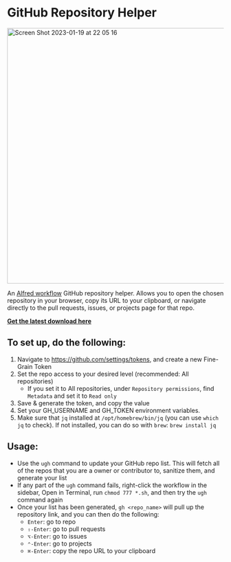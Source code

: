 # GitHub Repository Helper

<img width="595" alt="Screen Shot 2023-01-19 at 22 05 16" src="https://user-images.githubusercontent.com/1977829/213615137-30fc6c36-6173-40a2-b52e-3eebe676de09.png">

An [Alfred workflow](https://www.alfredapp.com/workflows/) GitHub repository helper. Allows you to open the chosen repository in your browser, copy its URL to your clipboard, or navigate directly to the pull requests, issues, or projects page for that repo.

**[Get the latest download here](https://github.com/niclake/alfred-github-repo-helper/releases/latest/)**

## To set up, do the following:

1. Navigate to https://github.com/settings/tokens, and create a new Fine-Grain Token
2. Set the repo access to your desired level (recommended: All repositories)
	- If you set it to All repositories, under `Repository permissions`, find `Metadata` and set it to `Read only`
3. Save & generate the token, and copy the value
4. Set your GH_USERNAME and GH_TOKEN environment variables.
5. Make sure that `jq` installed at `/opt/homebrew/bin/jq` (you can use `which jq` to check). If not installed, you can do so with `brew`: `brew install jq`

## Usage:

- Use the `ugh` command to update your GitHub repo list. This will fetch all of the repos that you are a owner or contributor to, sanitize them, and generate your list
- If any part of the `ugh` command fails, right-click the workflow in the sidebar, Open in Terminal, run `chmod 777 *.sh`, and then try the `ugh` command again
- Once your list has been generated, `gh <repo_name>` will pull up the repository link, and you can then do the following:
	- `Enter`: go to repo
	- `⇧-Enter`: go to pull requests
	- `⌥-Enter`: go to issues
	- `⌃-Enter`: go to projects
	- `⌘-Enter`: copy the repo URL to your clipboard
